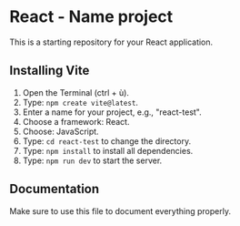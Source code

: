 # React - Name project

This is a starting repository for your React application.

## Installing Vite 

1. Open the Terminal (ctrl + ù).
2. Type: `npm create vite@latest`.
3. Enter a name for your project, e.g., "react-test".
4. Choose a framework: React.
5. Choose: JavaScript.
6. Type: `cd react-test` to change the directory.
7. Type: `npm install` to install all dependencies.
8. Type: `npm run dev` to start the server.

## Documentation

Make sure to use this file to document everything properly.
